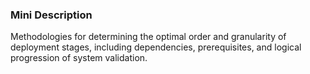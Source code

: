 ### Mini Description

Methodologies for determining the optimal order and granularity of deployment stages, including dependencies, prerequisites, and logical progression of system validation.
